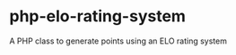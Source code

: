 php-elo-rating-system
=====================

A PHP class to generate points using an ELO rating system
